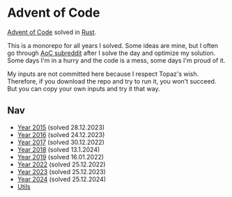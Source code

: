 # Advent of Code

[Advent of Code](https://adventofcode.com/) solved in [Rust](https://www.rust-lang.org/).

This is a monorepo for all years I solved. Some ideas are mine, but I often go through
[AoC subreddit](https://www.reddit.com/r/adventofcode/) after I solve the day and optimize
my solution. Some days I'm in a hurry and the code is a mess, some days I'm proud of it.

My inputs are not committed here because I respect Topaz's wish. Therefore, if you download
the repo and try to run it, you won't succeed. But you can copy your own inputs and try it that way.

## Nav

- [Year 2015](/src/y2015) (solved 28.12.2023)
- [Year 2016](/src/y2016) (solved 24.12.2023)
- [Year 2017](/src/y2017) (solved 30.12.2022)
- [Year 2018](/src/y2018) (solved 13.1.2024)
- [Year 2019](/src/y2019) (solved 16.01.2022)
- [Year 2022](/src/y2022) (solved 25.12.2022)
- [Year 2023](/src/y2023) (solved 25.12.2023)
- [Year 2024](/src/y2024) (solved 25.12.2024)
- [Utils](/src/utils)
